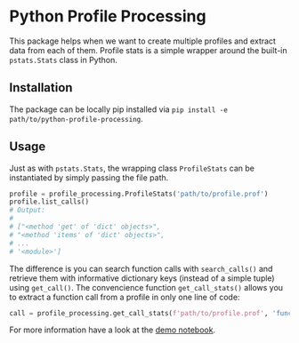 # Python Profile Processing
This package helps when we want to create multiple profiles and extract data from each of them.
Profile stats is a simple wrapper around the built-in `pstats.Stats` class in Python.

## Installation
The package can be locally pip installed via `pip install -e path/to/python-profile-processing`.

## Usage
Just as with `pstats.Stats`, the wrapping class `ProfileStats` can be instantiated by simply passing
the file path.

```Python
profile = profile_processing.ProfileStats('path/to/profile.prof')
profile.list_calls()
# Output:
#
# ["<method 'get' of 'dict' objects>",
# "<method 'items' of 'dict' objects>",
# ...
# '<module>']
```

The difference is you can search function calls with `search_calls()` and retrieve them with informative
dictionary keys (instead of a simple tuple) using `get_call()`.
The convencience function `get_call_stats()` allows you to extract a function call from a profile in only
one line of code:

```Python
call = profile_processing.get_call_stats(f'path/to/profile.prof', 'function_of_interest')
```

For more information have a look at the [demo notebook](https://github.com/frederikwilde/python-profile-processing/blob/main/demo/Python%20Profile%20Processing%20Demo.ipynb).
